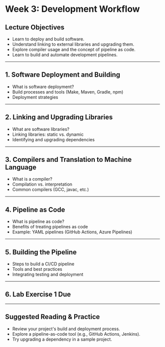 # Week 3: Development Workflow

## Lecture Objectives
- Learn to deploy and build software.
- Understand linking to external libraries and upgrading them.
- Explore compiler usage and the concept of pipeline as code.
- Learn to build and automate development pipelines.

---

## 1. Software Deployment and Building
- What is software deployment?
- Build processes and tools (Make, Maven, Gradle, npm)
- Deployment strategies

---

## 2. Linking and Upgrading Libraries
- What are software libraries?
- Linking libraries: static vs. dynamic
- Identifying and upgrading dependencies

---

## 3. Compilers and Translation to Machine Language
- What is a compiler?
- Compilation vs. interpretation
- Common compilers (GCC, javac, etc.)

---

## 4. Pipeline as Code
- What is pipeline as code?
- Benefits of treating pipelines as code
- Example: YAML pipelines (GitHub Actions, Azure Pipelines)

---

## 5. Building the Pipeline
- Steps to build a CI/CD pipeline
- Tools and best practices
- Integrating testing and deployment

---

## 6. Lab Exercise 1 Due

---

## Suggested Reading & Practice
- Review your project's build and deployment process.
- Explore a pipeline-as-code tool (e.g., GitHub Actions, Jenkins).
- Try upgrading a dependency in a sample project.